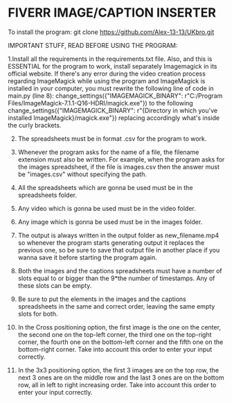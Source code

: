 # FIVERR IMAGE/CAPTION INSERTER

To install the program:
git clone https://github.com/Alex-13-13/UKbro.git

IMPORTANT STUFF, READ BEFORE USING THE PROGRAM:

1.Install all the requirements in the requirements.txt file. Also, and this is ESSENTIAL for the program to work, install separately Imagemagick in its official website. If there's any error during the video creation process regarding ImageMagick while using the program and ImageMagick is installed in your computer, you must rewrite the following line of code in main.py (line 8): change_settings({"IMAGEMAGICK_BINARY": r"C:/Program Files/ImageMagick-7.1.1-Q16-HDRI/magick.exe"}) to the following change_settings({"IMAGEMAGICK_BINARY": r"{Directory in which you've installed ImageMagick}/magick.exe"}) replacing accordingly what's inside the curly brackets.

2. The spreadsheets must be in format .csv for the program to work.

3. Whenever the program asks for the name of a file, the filename extension must also be written. For example, when the program asks for the images spreadsheet, if the file is images.csv then the answer must be "images.csv" without specifying the path.

4. All the spreadsheets which are gonna be used must be in the spreadsheets folder.

5. Any video which is gonna be used must be in the video folder.

6. Any image which is gonna be used must be in the images folder.

7. The output is always written in the output folder as new_filename.mp4 so whenever the program starts generating output it replaces the previous one, so be sure to save that output file in another place if you wanna save it before starting the program again.

8. Both the images and the captions spreadsheets must have a number of slots equal to or bigger than the 9*the number of timestamps. Any of these slots can be empty.

9. Be sure to put the elements in the images and the captions spreadsheets in the same and correct order, leaving the same empty slots for both.

10. In the Cross positioning option, the first image is the one on the center, the second one on the top-left corner, the third one on the top-right corner, the fourth one on the bottom-left corner and the fifth one on the bottom-right corner. Take into account this order to enter your input correctly.

11. In the 3x3 positioning option, the first 3 images are on the top row, the next 3 ones are on the middle row and the last 3 ones are on the bottom row, all in left to right increasing order. Take into account this order to enter your input correctly.
